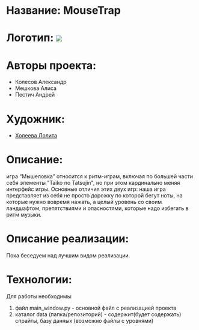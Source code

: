 # Название: MouseTrap

# Логотип: ![](https://psv4.userapi.com/c235031/u246881100/docs/d20/0d7c19f73f31/knopka.png?extra=DuuMIejbggbwuOJ9zdsRzdUL3OGaJ36gyfTo9CHI1lrU_BOmnlp5UuZP59btgOs2-PEtZ4ENxznaHvctLOhXi_brr-7begVPUMO5OwGvwfjJIoDURMluxlvZ23MqpEcjiR0JutVlCu3yaldiMBuX-bD7DA)

# Авторы проекта:
+ Колесов Александр
+ Мешкова Алиса
+ Пестич Андрей

# Художник:
+ [Холеева Лолита](https://vk.com/goose_meow)

# Описание: 
 игра “Мышеловка” относится к ритм-играм, включая по
 большей части себя элементы "Taiko no Tatsujin", но при этом кардинально
 меняя интерфейс игры. Основные отличия этих двух игр: наша игра
 представляет из себя не просто дорожку по которой бегут ноты, на которые
 нужно вовремя нажать, а целый уровень со своим ландшафтом,
 препятствиями и опасностями, которые надо избегать в ритм музыки.

# Описание реализации:
 Пока беседуем над лучшим видом реализации.

# Технологии:
Для работы необходимы:
1) файл main_window.py - основной файл с реализацией проекта
2) каталог data (папка/репозиторий) - содержит(будет содержать) спрайты, базу данных (возможно файлы с уровнями)
